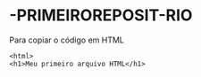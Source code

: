 # -PRIMEIROREPOSIT-RIO

Para copiar o código em HTML
```
<html>
<h1>Meu primeiro arquivo HTML</h1>
```
